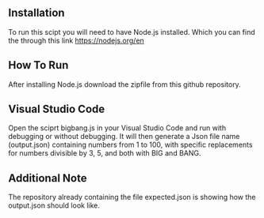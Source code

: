 ## Installation
To run this scipt you will need to have Node.js installed. Which you can find the through this link https://nodejs.org/en

## How To Run
After installing Node.js download the zipfile from this github repository.
## Visual Studio Code
Open the sciprt bigbang.js in your Visual Studio Code and run with debugging or without debugging. It will then generate a Json file name (output.json) containing numbers from 1 to 100, with specific replacements for numbers divisible by 3, 5, and both with BIG and BANG.

## Additional Note
The repository already containing the file expected.json is showing how the output.json should look like.
